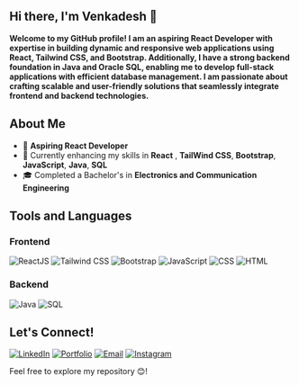 ## Hi there, I'm Venkadesh 👋  

**Welcome to my GitHub profile! I am an aspiring React Developer with expertise in building dynamic and responsive web applications using React, Tailwind CSS, and Bootstrap. Additionally, I have a strong backend foundation in Java and Oracle SQL, enabling me to develop full-stack applications with efficient database management. I am passionate about crafting scalable and user-friendly solutions that seamlessly integrate frontend and backend technologies.**

## About Me
- 💼 **Aspiring React Developer**
- 🌱 Currently enhancing my skills in **React** , **TailWind CSS**, **Bootstrap**, **JavaScript**, **Java**, **SQL**
- 🎓 Completed a Bachelor's in **Electronics and Communication Engineering**

## Tools and Languages

### Frontend
![ReactJS](https://img.shields.io/badge/ReactJS-61DAFB?style=flat&logo=react&logoColor=black)
![Tailwind CSS](https://img.shields.io/badge/Tailwind_CSS-38B2AC?style=flat&logo=tailwind-css&logoColor=white)
![Bootstrap](https://img.shields.io/badge/Bootstrap-7952B3?style=flat&logo=bootstrap&logoColor=white)
![JavaScript](https://img.shields.io/badge/JavaScript-F7DF1E?style=flat&logo=javascript&logoColor=black)
![CSS](https://img.shields.io/badge/CSS-1572B6?style=flat&logo=css3&logoColor=white)
![HTML](https://img.shields.io/badge/HTML-FF4500?style=flat&logo=html5&logoColor=white)

### Backend
![Java](https://img.shields.io/badge/Java-007396?style=flat&logo=java&logoColor=white)
![SQL](https://img.shields.io/badge/SQL-4479A1?style=flat&logo=postgresql&logoColor=white)

## Let's Connect!
[![LinkedIn](https://img.shields.io/badge/LinkedIn-0077B5?style=flat&logo=linkedin&logoColor=white)](https://www.linkedin.com/in/venkadesh-developer/)
[![Portfolio](https://img.shields.io/badge/Portfolio-000000?style=flat&logo=Google%20Chrome&logoColor=white)](https://venkadesh-developer.github.io/Venkat.developer/)
[![Email](https://img.shields.io/badge/Email-D14836?style=flat&logo=gmail&logoColor=white)](mailto:venkadesh1102@gmail.com)
[![Instagram](https://img.shields.io/badge/Instagram-833AB4?style=flat&logo=instagram&logoColor=white)](https://www.instagram.com/venkat.11._/)

Feel free to explore my repository 😊!
